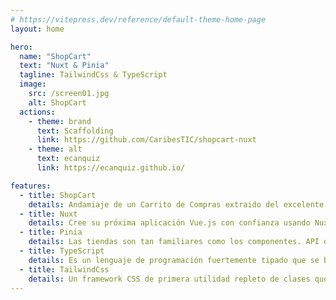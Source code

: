 ```yaml
---
# https://vitepress.dev/reference/default-theme-home-page
layout: home

hero:
  name: "ShopCart"
  text: "Nuxt & Pinia"
  tagline: TailwindCss & TypeScript
  image:
    src: /screen01.jpg
    alt: ShopCart
  actions:
    - theme: brand
      text: Scaffolding
      link: https://github.com/CaribesTIC/shopcart-nuxt
    - theme: alt
      text: ecanquiz
      link: https://ecanquiz.github.io/

features:
  - title: ShopCart
    details: Andamiaje de un Carrito de Compras extraido del excelente curso `The Enjoyable Vue Store`, pero esta vez migrado a Nuxt, TailwindCss y TypeScript.
  - title: Nuxt
    details: Cree su próxima aplicación Vue.js con confianza usando Nuxt. Un framework de código abierto bajo licencia MIT que hace que el desarrollo web sea simple y poderoso.
  - title: Pinia
    details: Las tiendas son tan familiares como los componentes. API diseñada para permitirle escribir tiendas bien organizadas. Cree varias tiendas y deje que el código de su paquete las divida automáticamente.
  - title: TypeScript
    details: Es un lenguaje de programación fuertemente tipado que se basa en JavaScript, lo que le brinda mejores herramientas a cualquier escala.   
  - title: TailwindCss
    details: Un framework CSS de primera utilidad repleto de clases que se pueden componer para crear cualquier diseño, directamente en su marcado.  
---
```

